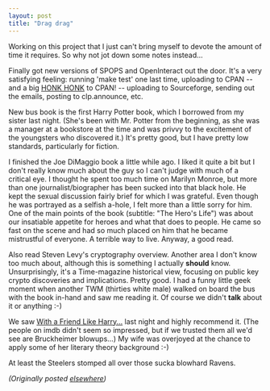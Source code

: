 ```yaml
---
layout: post
title: "Drag drag"
---
```




<p>Working on this project that I just can't bring myself to devote the amount of time it requires. So why not jot down some notes instead...</p>

<p>Finally got new versions of SPOPS and OpenInteract out the door. It's a very satisfying feeling: running 'make test' one last time, uploading to CPAN  -- and a big <a href="http://use.perl.org/journal.pl?op=display&uid=74&id=2298">HONK HONK</a> to CPAN! -- uploading to Sourceforge, sending out the emails, posting to clp.announce, etc.</p>

<p>New bus book is the first Harry Potter book, which I borrowed from my sister last night. (She's been with Mr. Potter from the beginning, as she was a manager at a bookstore at the time and was privvy to the excitement of the youngsters  who discovered it.) It's pretty good, but I have pretty low standards, particularly for fiction.</p>

<p>I finished the Joe DiMaggio book a little while ago. I liked it quite a bit but I don't really know much about the guy so I can't judge with much of a critical eye. I thought he spent too much time on Marilyn Monroe, but more than one journalist/biographer has been sucked into that black hole. He kept the sexual discussion fairly brief for which I was grateful. Even though he was portrayed as a selfish a-hole, I felt more than a little sorry for him. One of the main points of the book (subtitle: "The Hero's Life") was about our insatiable appetite for heroes and what that does to people. He came so fast on the scene and had so much placed on him that he became mistrustful of everyone. A terrible way to live. Anyway, a good read.</p>

<p>Also read Steven Levy's cryptography overview. Another area I don't know too much about, although this is something I actually <b>should</b> know. Unsurprisingly, it's a Time-magazine historical view, focusing on public key crypto discoveries and implications. Pretty good. I had a funny little geek moment when another TWM (thirties white male) walked on board the bus with the book in-hand and saw me reading it. Of course we didn't <b>talk</b> about it or anything :-)</p>

<p>We saw <a href="http://us.imdb.com/Title?0216800">With a Friend Like Harry...</a> last night and highly recommend it. (The people on imdb didn't seem so impressed, but if we trusted them all we'd see are Bruckheimer blowups...) My wife was overjoyed at the chance to apply some of her literary theory background :-)</p>

<p>At least the Steelers stomped all over those sucka blowhard Ravens.</p>

<p>
<p><em>(Originally posted <a href="http://use.perl.org/~lachoy/journal/2315">elsewhere</a>)</em></p>


